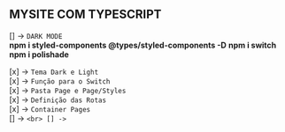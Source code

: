 ## MYSITE COM TYPESCRIPT

[] -> `DARK MODE` <br>
**npm i styled-components @types/styled-components -D**
**npm i switch**
**npm i polishade**


[x] -> `Tema Dark e Light` <br>
[x] -> `Função para o Switch` <br>
[x] -> `Pasta Page e Page/Styles` <br>
[x] -> `Definição das Rotas` <br>
[x] -> `Container Pages` <br>
[] -> `` <br>
[] -> `` <br>
